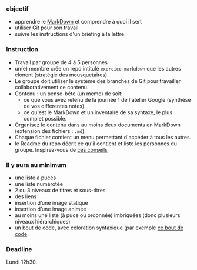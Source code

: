 ### objectif
- apprendre le [MarkDown](https://guides.github.com/features/mastering-markdown/) et comprendre à quoi il sert
- utiliser Git pour son travail
- suivre les instructions d'un briefing à la lettre.

### Instruction
- Travail par groupe de 4 à 5 personnes
- un(e) membre crée un repo intitulé `exercice-markdown` que les autres clonent (stratégie des mousquetaires).
- Le groupe doit utiliser le système des branches de Git pour travailler collaborativement ce contenu.
- Contenu : un pense-bête (un memo) de soit:
   - ce que vous avez retenu de la journée 1 de l'atelier Google (synthèse de vos différentes notes).
   - ce qu'est le MarkDown et un inventaire de sa syntaxe, le plus complet possible.
-  Organisez le contenu dans au moins deux documents en MarkDown (extension des fichiers : `.md`).
- Chaque fichier contient un menu permettant d'accéder à tous les autres.
- le Readme du repo décrit ce qu'il contient et liste les personnes du groupe. Inspirez-vous de [ces conseils](https://medium.com/becode/comment-faire-un-readme-sur-github-cc11f3df606a)

### Il y aura au minimum
- une liste à puces
- une liste numérotée
- 2 ou 3 niveaux de titres et sous-titres
- des liens
- insertion d’une image statique
- insertion d’une image animée
- au moins une liste (à puce ou ordonnée) imbriquées (donc plusieurs niveaux hiérarchiques)
- un bout de code, avec coloration syntaxique (par exemple [ce bout de code](http://stackoverflow.com/a/1701672/53960).

### Deadline
Lundi 12h30.
